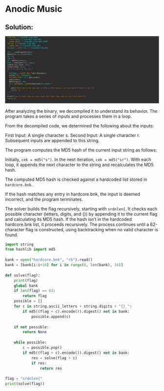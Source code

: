 # Anodic Music

## Solution:
![decompile](image.png)

After analyzing the binary, we decompiled it to understand its behavior. The program takes a series of inputs and processes them in a loop.

From the decompiled code, we determined the following about the inputs:

First Input: A single character s.
Second Input: A single character r.
Subsequent inputs are appended to this string.

The program computes the MD5 hash of the current input string as follows:

Initially, `cek = md5("s")`.
In the next iteration, `cek = md5("sr")`.
With each loop, it appends the next character to the string and recalculates the MD5 hash.

The computed MD5 hash is checked against a hardcoded list stored in `hardcore.bnk`.

If the hash matches any entry in hardcore.bnk, the input is deemed incorrect, and the program terminates.

The solver builds the flag recursively, starting with `srdnlen{`. It checks each possible character (letters, digits, and {}) by appending it to the current flag and calculating its MD5 hash. If the hash isn’t in the hardcoded hardcore.bnk list, it proceeds recursively. The process continues until a 62-character flag is constructed, using backtracking when no valid character is found.

```py
import string
from hashlib import md5

bank = open("hardcore.bnk", "rb").read()
bank = [bank[i:i+16] for i in range(0, len(bank), 16)]

def solve(flag):
    print(flag)
    global bank
    if len(flag) == 62:
        return flag
    possible = []
    for c in string.ascii_letters + string.digits + "{}_":
        if md5((flag + c).encode()).digest() not in bank:
            possible.append(c)

    if not possible:
        return None
            
    while possible:
        c = possible.pop()
        if md5((flag + c).encode()).digest() not in bank:
            res = solve(flag + c)
            if res:
                return res
            
flag = "srdnlen{"
print(solve(flag))
``` 